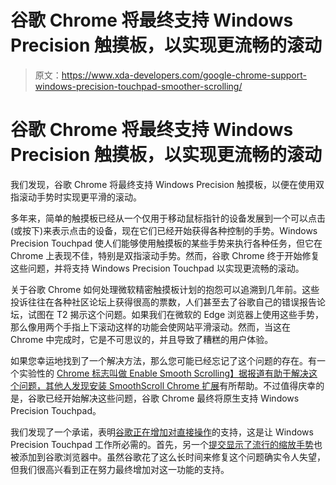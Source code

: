 # 谷歌 Chrome 将最终支持 Windows Precision 触摸板，以实现更流畅的滚动

> 原文：<https://www.xda-developers.com/google-chrome-support-windows-precision-touchpad-smoother-scrolling/>

# 谷歌 Chrome 将最终支持 Windows Precision 触摸板，以实现更流畅的滚动

我们发现，谷歌 Chrome 将最终支持 Windows Precision 触摸板，以便在使用双指滚动手势时实现更平滑的滚动。

多年来，简单的触摸板已经从一个仅用于移动鼠标指针的设备发展到一个可以点击(或按下)来表示点击的设备，现在它们已经开始获得各种控制的手势。Windows Precision Touchpad 使人们能够使用触摸板的某些手势来执行各种任务，但它在 Chrome 上表现不佳，特别是双指滚动手势。然而，谷歌 Chrome 终于开始修复这些问题，并将支持 Windows Precision Touchpad 以实现更流畅的滚动。

关于谷歌 Chrome 如何处理微软精密触摸板计划的抱怨可以追溯到几年前。这些投诉往往在各种社区论坛上获得很高的票数，人们甚至去了谷歌自己的错误报告论坛，试图在 T2 揭示这个问题。如果我们在微软的 Edge 浏览器上使用这些手势，那么像用两个手指上下滚动这样的功能会使网站平滑滚动。然而，当这在 Chrome 中完成时，它是不可思议的，并且导致了糟糕的用户体验。

如果您幸运地找到了一个解决方法，那么您可能已经忘记了这个问题的存在。有一个实验性的 [Chrome 标志叫做 Enable Smooth Scrolling】据报道有助于解决这个问题，其他人发现](chrome://flags/#enable-smooth-scrolling)[安装 SmoothScroll Chrome 扩展](https://chrome.google.com/webstore/detail/smoothscroll/nbokbjkabcmbfdlbddjidfmibcpneigj?utm_source=chrome-app-launcher-info-dialog)有所帮助。不过值得庆幸的是，谷歌已经开始解决这些问题，谷歌 Chrome 最终将原生支持 Windows Precision Touchpad。

我们发现了一个承诺，表明[谷歌正在增加对直接操作](https://chromium-review.googlesource.com/c/chromium/src/+/653581/)的支持，这是让 Windows Precision Touchpad 工作所必需的。首先，另一个[提交显示了流行的缩放手势](https://chromium-review.googlesource.com/c/chromium/src/+/786348/)也被添加到谷歌浏览器中。虽然谷歌花了这么长时间来修复这个问题确实令人失望，但我们很高兴看到正在努力最终增加对这一功能的支持。
